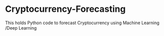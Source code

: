 # Cryptocurrency-Forecasting
This holds Python code to forecast Cryptocurrency using Machine Learning /Deep Learning
